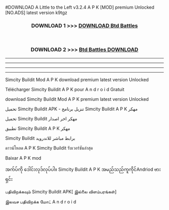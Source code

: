 #DOWNLOAD A Little to the Left v3.2.4 A P K [MOD] premium Unlocked [NO.ADS] latest version k9tgz 



<div align="center">

<h3>DOWNLOAD 1 >>> <a href="https://getmod1.web.app/?judule=Btd Battles">DOWNLOAD Btd Battles</a></h3><br>

<h3>DOWNLOAD 2 >>> <a href="https://getmod1.web.app/?judule=Btd Battles">Btd Battles DOWNLOAD </a></h3>

</div>


----------------------------------------------------------

----------------------------------------------------------

----------------------------------------------------------

----------------------------------------------------------


Simcity Buildit  Mod A P K download premium latest version Unlocked

Télécharger  Simcity Buildit  A P K pour A n d r o i d Gratuit

download Simcity Buildit  Mod A P K premium latest version Unlocked

تحميل Simcity Buildit  APK - تنزيل برنامج Simcity Buildit  A P K مهكر

تحميل Simcity Buildit  مهكر اخر اصدار

تطبيق Simcity Buildit  A P K مهكر

Simcity Buildit  برابط مباشر للاندرويد

ดาวน์โหลด A P K Simcity Buildit  รับเวอร์ชันล่าสุด

Baixar A P K mod

အက်ပ်ကို ဒေါင်းလုဒ်လုပ်ပါ။ Simcity Buildit  A P K အမည်သည်ကူကိုင်Andriod ဗားရှင်း

பதிவிறக்கவும் Simcity Buildit  APK[ இல்லை விளம்பரங்கள்] 
 
இலவச பதிவிறக்க மோட் A n d r o i d



